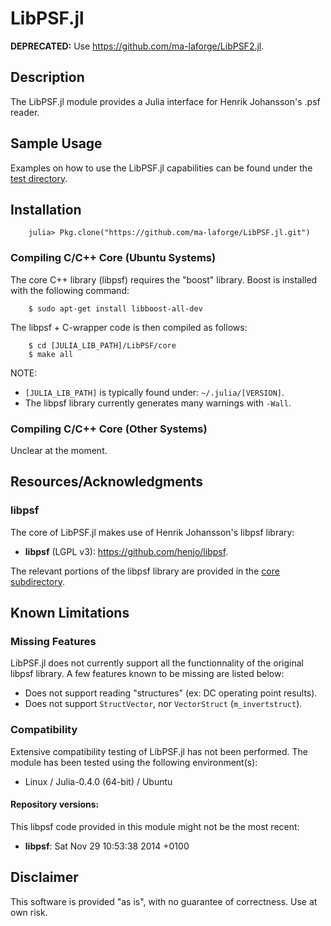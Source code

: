 # LibPSF.jl

**DEPRECATED:**  Use <https://github.com/ma-laforge/LibPSF2.jl>.

## Description

The LibPSF.jl module provides a Julia interface for Henrik Johansson's .psf reader.

## Sample Usage

Examples on how to use the LibPSF.jl capabilities can be found under the [test directory](test/).

<a name="Installation"></a>
## Installation

		julia> Pkg.clone("https://github.com/ma-laforge/LibPSF.jl.git")

### Compiling C/C++ Core (Ubuntu Systems)

The core C++ library (libpsf) requires the "boost" library.  Boost is installed with the following command:

		$ sudo apt-get install libboost-all-dev

The libpsf + C-wrapper code is then compiled as follows:

		$ cd [JULIA_LIB_PATH]/LibPSF/core
		$ make all

NOTE:

 - `[JULIA_LIB_PATH]` is typically found under: `~/.julia/[VERSION]`.
 - The libpsf library currently generates many warnings with `-Wall`.

### Compiling C/C++ Core (Other Systems)

Unclear at the moment.

## Resources/Acknowledgments

### libpsf

The core of LibPSF.jl makes use of Henrik Johansson's libpsf library:

 - **libpsf** (LGPL v3): <https://github.com/henjo/libpsf>.

The relevant portions of the libpsf library are provided in the [core subdirectory](core/).

## Known Limitations

### Missing Features

LibPSF.jl does not currently support all the functionnality of the original libpsf library.  A few features known to be missing are listed below:

 - Does not support reading "structures" (ex: DC operating point results).
 - Does not support `StructVector`, nor `VectorStruct` (`m_invertstruct`).

### Compatibility

Extensive compatibility testing of LibPSF.jl has not been performed.  The module has been tested using the following environment(s):

 - Linux / Julia-0.4.0 (64-bit) / Ubuntu

#### Repository versions:

This libpsf code provided in this module might not be the most recent:

 - **libpsf**: Sat Nov 29 10:53:38 2014 +0100

## Disclaimer

This software is provided "as is", with no guarantee of correctness.  Use at own risk.
